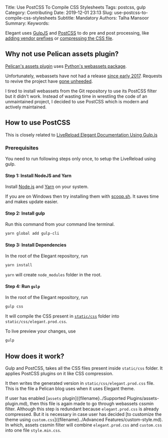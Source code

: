 Title: Use PostCSS To Compile CSS Stylesheets
Tags: postcss, gulp
Category: Contributing
Date: 2019-12-01 23:13
Slug: use-postcss-to-compile-css-stylesheets
Subtitle: Mandatory
Authors: Talha Mansoor
Summary:
Keywords:

Elegant uses [GulpJS](https://gulpjs.com/) and [PostCSS](https://postcss.org/) to do pre and post processing, like [adding vendor prefixes](https://github.com/postcss/autoprefixer) or [compressing the CSS file](https://cssnano.co/).

## Why not use Pelican assets plugin?

[Pelican's assets plugin](https://github.com/getpelican/pelican-plugins/tree/master/assets) uses [Python's webassets package](https://github.com/miracle2k/webassets).

Unfortunately, webassets have not had a release [since early 2017](https://github.com/miracle2k/webassets/releases). Requests to revive the project have [gone unheeded](https://github.com/miracle2k/webassets/issues/505).

I tired to install webassets from the Git repository to use its PostCSS filter but it didn't work. Instead of wasting time in wrestling the code of an unmaintained project, I decided to use PostCSS which is modern and actively maintained.

## How to use PostCSS

This is closely related to [LiveReload Elegant Documentation Using Gulp.js]({filename}./live-reload-gulp.md)

### Prerequisites

You need to run following steps only once, to setup the LiveReload using gulp.

#### Step 1: Install NodeJS and Yarn <!-- yaspeller ignore -->

Install [Node.js](https://nodejs.org/en/download/) and [Yarn](https://yarnpkg.com/en/docs/install) on your system.

If you are on Windows then try installing them with [scoop.sh](https://scoop.sh/). It saves time and makes update easier.

#### Step 2: Install gulp

Run this command from your command line terminal.

```bash
yarn global add gulp-cli
```

#### Step 3: Install Dependencies

In the root of the Elegant repository, run

```bash
yarn install
```

`yarn` will create `node_modules` folder in the root.

#### Step 4: Run `gulp`

In the root of the Elegant repository, run

```bash
gulp css
```

It will compile the CSS present in [`static/css`](https://github.com/Pelican-Elegant/elegant/tree/master/static/css) folder into `static/css/elegant.prod.css`.

To live preview your changes, use

```bash
gulp
```

## How does it work?

Gulp and PostCSS, takes all the CSS files present inside `static/css` folder. It applies PostCSS plugins on it like CSS compression.

It then writes the generated version in `static/css/elegant.prod.css` file. This is the file a Pelican blog uses when it uses Elegant theme.

If user has enabled [`assets` plugin]({filename}../Supported Plugins/assets-plugin.md), then this file is again made to go through webassets cssmin filter. Although this step is redundant because `elegant.prod.css` is already compressed. But it is necessary in case user has decided [to customize the theme using `custom.css`]({filename}../Advanced Features/custom-style.md). In which, assets cssmin filter will combine `elegant.prod.css` and `custom.css` into one file `style.min.css`.
